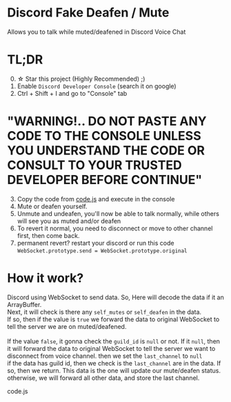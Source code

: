 # Discord Fake Deafen / Mute
Allows you to talk while muted/deafened in Discord Voice Chat

# TL;DR
0. ☆ Star this project (Highly Recommended) ;)
1. Enable `Discord Developer Console` (search it on google)
2. Ctrl + Shift + I and go to "Console" tab <br />
# "WARNING!.. DO NOT PASTE ANY CODE TO THE CONSOLE UNLESS YOU UNDERSTAND THE CODE OR CONSULT TO YOUR TRUSTED DEVELOPER BEFORE CONTINUE"
3. Copy the code from [code.js](code.js) and execute in the console <br />
4. Mute or deafen yourself.
5. Unmute and undeafen, you'll now be able to talk normally, while others will see you as muted and/or deafen
6. To revert it normal, you need to disconnect or move to other channel first, then come back.
7. permanent revert? restart your discord or run this code `WebSocket.prototype.send = WebSocket.prototype.original`

# How it work?
Discord using WebSocket to send data. So, Here will decode the data if it an ArrayBuffer. <br/>
Next, it will check is there any `self_mutes` or `self_deafen` in the data.  <br/>
If so, then if the value is `true` we forward the data to original WebSocket to tell the server we are on muted/deafened. <br/>
 <br/>
If the value `false`, it gonna check the `guild_id` is `null` or not. If it `null`, then it will forward the data to original WebSocket to tell the server we want to disconnect from voice channel. then we set the `last_channel` to `null` <br/>
if the data has guild id, then we check is the `last_channel` are in the data. If so, then we return. This data is the one will update our mute/deafen status.
otherwise, we will forward all other data, and store the last channel. <br/>

code.js
